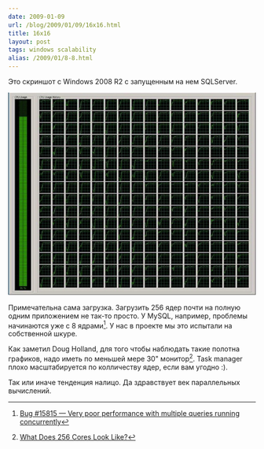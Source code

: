 ```yaml
---
date: 2009-01-09
url: /blog/2009/01/09/16x16.html
title: 16x16
layout: post
tags: windows scalability
alias: /2009/01/8-8.html
---
```

Это скриншот с Windows 2008 R2 с запущенным на нем SQLServer.

![256 core taskmanager](/images/16x16/256.jpg)

Примечательна сама загрузка. Загрузить 256 ядер почти на полную одним приложением не так-то просто. У MySQL, например, проблемы начинаются уже с 8 ядрами[^mysql-bug]. У нас в проекте мы это испытали на собственной шкуре.

Как заметил Doug Holland, для того чтобы наблюдать такие полотна графиков, надо иметь по меньшей мере 30" монитор[^orig]. Task manager плохо масштабируется по колличеству ядер, если вам угодно :).

Так или иначе тенденция налицо. Да здравствует век параллельных вычислений.

[^mysql-bug]: [Bug #15815 — Very poor performance with multiple queries running concurrently](http://bugs.mysql.com/bug.php?id=15815)
[^orig]: [What Does 256 Cores Look Like?](http://software.intel.com/en-us/blogs/2009/01/05/what-does-256-cores-look-like/)
